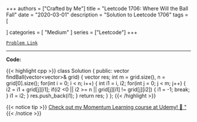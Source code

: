 
+++
authors = ["Crafted by Me"]
title = "Leetcode 1706: Where Will the Ball Fall"
date = "2020-03-01"
description = "Solution to Leetcode 1706"
tags = [
    
]
categories = [
    "Medium"
]
series = ["Leetcode"]
+++



[`Problem Link`](https://leetcode.com/problems/where-will-the-ball-fall/description/)

---



**Code:**

{{< highlight cpp >}}
class Solution {
public:
    vector<int> findBall(vector<vector<int>>& grid) {
        vector<int> res;
        int m = grid.size(), n = grid[0].size();
        for(int i = 0; i < n; i++) {
            int i1 = i, i2;
            for(int j = 0; j < m; j++) {
                i2 = i1 + grid[j][i1];
                if(i2 <0 || i2 >= n || grid[j][i1] != grid[j][i2]) {
                    i1 = -1;
                    break;
                }
                i1 = i2;
            }
            res.push_back(i1);
        }
        return res;
    }
};
{{< /highlight >}}



{{< notice tip >}}
[Check out my Momentum Learning course at Udemy! 🚀 "](https://www.udemy.com/course/blind-75-the-data-structures-and-algorithms-essentials/)
{{< /notice >}}

